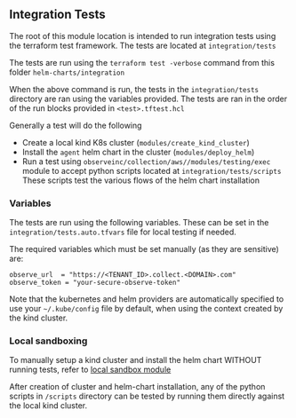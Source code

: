 ## Integration Tests


The root of this module location is intended to run integration tests using the terraform test framework. The tests are located at `integration/tests`

The tests are run using the `terraform test -verbose` command from this folder `helm-charts/integration`

When the above command is run, the tests in the `integration/tests` directory are ran using the variables provided. The tests are ran in the order of the run blocks provided in `<test>.tftest.hcl`

Generally a test will do the following
- Create a local kind K8s cluster (`modules/create_kind_cluster`)
- Install the `agent` helm chart in the cluster (`modules/deploy_helm`)
- Run a test using `observeinc/collection/aws//modules/testing/exec` module to accept python scripts located at `integration/tests/scripts` These scripts test the various flows of the helm chart installation


### Variables

The tests are run using the following variables. These can be set in the `integration/tests.auto.tfvars` file for local testing if needed.

The required variables which must be set manually (as they are sensitive) are:
```
observe_url  = "https://<TENANT_ID>.collect.<DOMAIN>.com"
observe_token = "your-secure-observe-token"
```

Note that the kubernetes and helm providers are automatically specified to use your `~/.kube/config` file by default, when using the context created by the kind cluster.


### Local sandboxing

To manually setup a kind cluster and install the helm chart WITHOUT running tests, refer to [local sandbox module](modules/local_sandbox/README.md)

After creation of cluster and helm-chart installation, any of the python scripts in `/scripts` directory can be tested by running them directly against the local kind cluster.
